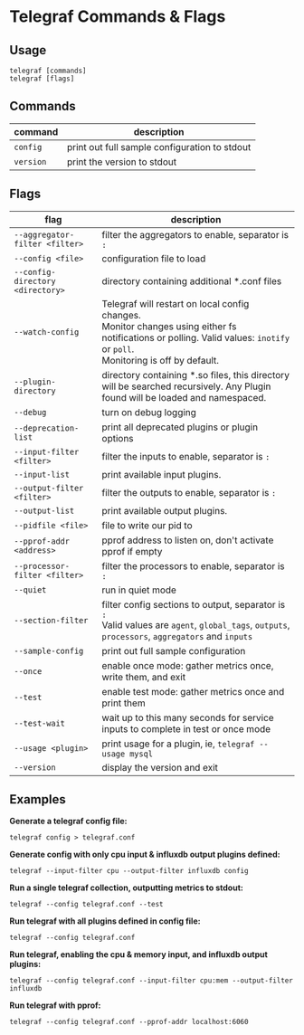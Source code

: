 # Telegraf Commands & Flags

## Usage

```shell
telegraf [commands]
telegraf [flags]
```

## Commands

|command|description|
|--------|-----------------------------------------------|
|`config` |print out full sample configuration to stdout|
|`version`|print the version to stdout|

## Flags

|flag|description|
|-------------------|------------|
|`--aggregator-filter <filter>`   |filter the aggregators to enable, separator is `:`|
|`--config <file>`                |configuration file to load|
|`--config-directory <directory>` |directory containing additional *.conf files|
|`--watch-config`                 |Telegraf will restart on local config changes. <br> Monitor changes using either fs notifications or polling.  Valid values: `inotify` or `poll`.<br> Monitoring is off by default.|
|`--plugin-directory`             |directory containing *.so files, this directory will be searched recursively. Any Plugin found will be loaded and namespaced.|
|`--debug`                        |turn on debug logging|
|`--deprecation-list`             |print all deprecated plugins or plugin options|
|`--input-filter <filter>`        |filter the inputs to enable, separator is `:`|
|`--input-list`                   |print available input plugins.|
|`--output-filter <filter>`       |filter the outputs to enable, separator is `:`|
|`--output-list`                  |print available output plugins.|
|`--pidfile <file>`               |file to write our pid to|
|`--pprof-addr <address>`         |pprof address to listen on, don't activate pprof if empty|
|`--processor-filter <filter>`    |filter the processors to enable, separator is `:`|
|`--quiet`                        |run in quiet mode|
|`--section-filter`               |filter config sections to output, separator is `:` <br> Valid values are `agent`, `global_tags`, `outputs`, `processors`, `aggregators` and `inputs`|
|`--sample-config`                |print out full sample configuration|
|`--once`                         |enable once mode: gather metrics once, write them, and exit|
|`--test`                         |enable test mode: gather metrics once and print them|
|`--test-wait`                    |wait up to this many seconds for service inputs to complete in test or once mode|
|`--usage <plugin>`               |print usage for a plugin, ie, `telegraf --usage mysql`|
|`--version`                      |display the version and exit|

## Examples

**Generate a telegraf config file:**

`telegraf config > telegraf.conf`

**Generate config with only cpu input & influxdb output plugins defined:**

`telegraf --input-filter cpu --output-filter influxdb config`

**Run a single telegraf collection, outputting metrics to stdout:**

`telegraf --config telegraf.conf --test`

**Run telegraf with all plugins defined in config file:**

`telegraf --config telegraf.conf`

**Run telegraf, enabling the cpu & memory input, and influxdb output plugins:**

`telegraf --config telegraf.conf --input-filter cpu:mem --output-filter influxdb`

**Run telegraf with pprof:**

`telegraf --config telegraf.conf --pprof-addr localhost:6060`
